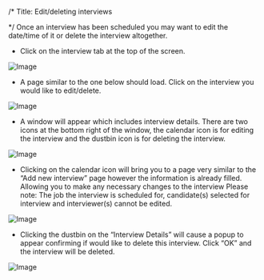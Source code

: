 /*
Title: Edit/deleting interviews

*/
Once an interview has been scheduled you may want to edit the date/time of it or delete the interview altogether.  
  

- Click on the interview tab at the top of the screen.

![Image](https://s3.amazonaws.com/tw-desk/i/122167/attachment-inline/98318.20150511135321649.98318.20150511135321649b8Mkr)  
  

- A page similar to the one below should load. Click on the interview you would like to edit/delete.

![Image](https://s3.amazonaws.com/tw-desk/i/122167/attachment-inline/98318.20150511135433246.98318.20150511135433246IPem6)  
  

- A window will appear which includes interview details. There are two icons at the bottom right of the window, the calendar icon is for editing the interview and the dustbin icon is for deleting the interview.

![Image](https://s3.amazonaws.com/tw-desk/i/122167/attachment-inline/98318.20150511135500220.98318.20150511135500220oCqGk)  
  

- Clicking on the calendar icon will bring you to a page very similar to the “Add new interview” page however the information is already filled. Allowing you to make any necessary changes to the interview
Please note: The job the interview is scheduled for, candidate(s) selected for interview and interviewer(s) cannot be edited.  
  
![Image](https://s3.amazonaws.com/tw-desk/i/122167/attachment-inline/98318.20150511135542554.98318.20150511135542554GTx3U)  
  
- Clicking the dustbin on the “Interview Details” will cause a popup to appear confirming if would like to delete this interview. Click “OK” and the interview will be deleted.  
  
![Image](https://s3.amazonaws.com/tw-desk/i/122167/attachment-inline/98318.20150511135616319.98318.201505111356163193QJaO)